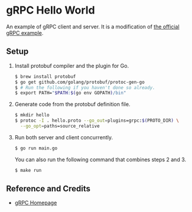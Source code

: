 # gRPC Hello World

An example of gRPC client and server. It is a modification of [the official gRPC example](google.golang.org/grpc/examples/helloworld/helloworld).

## Setup

1. Install protobuf compiler and the plugin for Go.

   ```bash
   $ brew install protobuf
   $ go get github.com/golang/protobuf/protoc-gen-go
   $ # Run the following if you haven't done so already.
   $ export PATH="$PATH:$(go env GOPATH)/bin"
   ```

1. Generate code from the protobuf definition file.

   ```bash
   $ mkdir hello
   $ protoc -I . hello.proto --go_out=plugins=grpc:$(PROTO_DIR) \
     --go_opt=paths=source_relative
   ```

1. Run both server and client concurrently.

   ```bash
   $ go run main.go
   ```

   You can also run the following command that combines steps 2 and 3.

   ```bash
   $ make run
   ```

## Reference and Credits

* [gRPC Homepage](https://grpc.io/)
